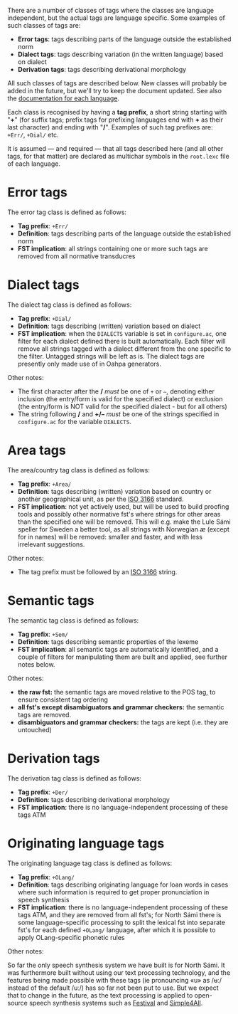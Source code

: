 There are a number of classes of tags where the classes are language
independent, but the actual tags are language specific. Some examples of
such classes of tags are:


* **Error tags**:  tags describing parts of the language outside the established norm
* **Dialect tags**:  tags describing variation (in the written language) based on
             dialect
* **Derivation tags**:  tags describing derivational morphology


All such classes of tags are described below. New classes will probably be added
in the future, but we'll try to keep the document updated. See also the
[documentation for each language](/lang/index.html).


Each class is recognised by having a **tag prefix**, a short string starting
with "**+**" (for suffix tags; prefix tags for prefixing languages end with
**+** as their last character) and ending with "**/**". Examples of such tag
prefixes are: `+Err/`, `+Dial/` etc.


It is assumed — and required — that all tags described here (and all other tags,
for that matter) are declared as multichar symbols in the `root.lexc` file of
each language.


# Error tags


The error tag class is defined as follows:


* **Tag prefix**:  `+Err/`
* **Definition**:  tags describing parts of the language outside the established norm
* **FST implication**:  all strings containing one or more such tags are removed from
          all normative transducres


# Dialect tags


The dialect tag class is defined as follows:


* **Tag prefix**:  `+Dial/`
* **Definition**:  tags describing (written) variation based on dialect
* **FST implication**:  when the `DIALECTS` variable is set in `configure.ac`, one
            filter for each dialect defined there is built automatically. Each
            filter will remove all strings tagged with a dialect different from
            the one specific to the filter. Untagged strings will be left as is.
            The dialect tags are presently only made use of in Oahpa generators.


Other notes:
* The first character after the **/** *must* be one of `+` or `–`,
  denoting either inclusion (the entry/form is valid for the specified dialect)
  or exclusion (the entry/form is NOT valid for the specified dialect - but for
  all others)
* The string following **/** and **+/–** *must* be one of the strings
  specified in `configure.ac` for the variable `DIALECTS`.


# Area tags


The area/country tag class is defined as follows:


* **Tag prefix**:  `+Area/`
* **Definition**:  tags describing (written) variation based on country or another
            geographical unit, as per the
            [ISO 3166](https://en.wikipedia.org/wiki/ISO_3166) standard.
* **FST implication**:  not yet actively used, but will be used to build proofing
            tools and possibly other normative fst's where strings for other
            areas than the specified one will be removed. This will e.g. make
            the Lule Sámi speller for Sweden a better tool, as all strings
            with Norwegian *æ* (except for in names) will be removed: smaller
            and faster, and with less irrelevant suggestions.


Other notes:
* The tag prefix must be followed by an
  [ISO 3166](https://en.wikipedia.org/wiki/ISO_3166) string.


# Semantic tags


The semantic tag class is defined as follows:


* **Tag prefix**:  `+Sem/`
* **Definition**:  tags describing semantic properties of the lexeme
* **FST implication**:  all semantic tags are automatically identified, and a couple
            of filters for manipulating them are built and applied, see further
            notes below.


Other notes:
* **the raw fst:** the semantic tags are moved relative to the POS tag, to
    ensure consistent tag ordering
* **all fst's except disambiguators and grammar checkers:**
    the semantic tags are removed.
* **disambiguators and grammar checkers:** the tags are kept (i.e. they are
    untouched)


# Derivation tags


The derivation tag class is defined as follows:


* **Tag prefix**:  `+Der/`
* **Definition**:  tags describing derivational morphology
* **FST implication**:  there is no language-independent processing of these tags ATM


# Originating language tags


The originating language tag class is defined as follows:


* **Tag prefix**:  `+OLang/`
* **Definition**:  tags describing originating language for loan words in cases where
            such information is required to get proper pronunciation in speech
            synthesis
* **FST implication**:  there is no language-independent processing of these tags ATM,
            and they are removed from all fst's; for North Sámi there is some
            language-specific processing to split the lexical fst into separate
            fst's for each defined `+OLang/` language, after which it is
            possible to apply OLang-specific phonetic rules


Other notes:


So far the only speech synthesis system we have built is for North Sámi. It was
furthermore built without using our text processing technology, and the features
being made possible with these tags (ie pronouncing «u» as /ʉː/ instead
of the default /uː/) has so far not been put to use. But we expect that to
change in the future, as the text processing is applied to open-source speech
synthesis systems such as [Festival](http://www.cstr.ed.ac.uk/projects/festival/)
and [Simple4All](http://simple4all.org).
